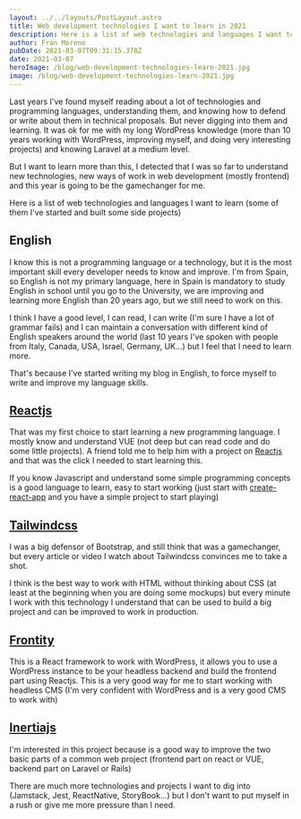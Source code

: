 ```yaml
---
layout: ../../layouts/PostLayout.astro
title: Web development technologies I want to learn in 2021
description: Here is a list of web technologies and languages I want to learn in 2021
author: Fran Moreno
pubDate: 2021-03-07T09:31:15.378Z
date: 2021-03-07
heroImage: /blog/web-development-technologies-learn-2021.jpg
image: /blog/web-development-technologies-learn-2021.jpg
---
```


Last years I've found myself reading about a lot of technologies and programming languages, understanding them, and knowing how to defend or write about them in technical proposals. But never digging into them and learning. It was ok for me with my long WordPress knowledge (more than 10 years working with WordPress, improving myself, and doing very interesting projects) and knowing Laravel at a medium level.

But I want to learn more than this, I detected that I was so far to understand new technologies, new ways of work in web development (mostly frontend) and this year is going to be the gamechanger for me.

Here is a list of web technologies and languages I want to learn (some of them I've started and built some side projects)

## English

I know this is not a programming language or a technology, but it is the most important skill every developer needs to know and improve. I'm from Spain, so English is not my primary language, here in Spain is mandatory to study English in school until you go to the University, we are improving and learning more English than 20 years ago, but we still need to work on this.

I think I have a good level, I can read, I can write (I'm sure I have a lot of grammar fails) and I can maintain a conversation with different kind of English speakers around the world (last 10 years I've spoken with people from Italy, Canada, USA, Israel, Germany, UK...) but I feel that I need to learn more.

That's because I've started writing my blog in English, to force myself to write and improve my language skills.

## [Reactjs](https://reactjs.org/)

That was my first choice to start learning a new programming language. I mostly know and understand VUE (not deep but can read code and do some little projects). A friend told me to help him with a project on [Reactjs](https://reactjs.org/) and that was the click I needed to start learning this.

If you know Javascript and understand some simple programming concepts is a good language to learn, easy to start working (just start with [create-react-app](https://create-react-app.dev/) and you have a simple project to start playing)

## [Tailwindcss](https://tailwindcss.com/)

I was a big defensor of Bootstrap, and still think that was a gamechanger, but every article or video I watch about Tailwindcss convinces me to take a shot.

I think is the best way to work with HTML without thinking about CSS (at least at the beginning when you are doing some mockups) but every minute I work with this technology I understand that can be used to build a big project and can be improved to work in production.

## [Frontity](https://frontity.org/)

This is a React framework to work with WordPress, it allows you to use a WordPress instance to be your headless backend and build the frontend part using Reactjs. This is a very good way for me to start working with headless CMS (I'm very confident with WordPress and is a very good CMS to work with)

## [Inertiajs](https://inertiajs.com/)

I'm interested in this project because is a good way to improve the two basic parts of a common web project (frontend part on react or VUE, backend part on Laravel or Rails)

There are much more technologies and projects I want to dig into (Jamstack, Jest, ReactNative, StoryBook...) but I don't want to put myself in a rush or give me more pressure than I need.
